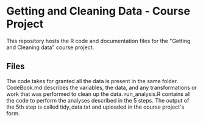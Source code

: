 Getting and Cleaning Data - Course Project
==========================================

This repository hosts the R code and documentation files for the "Getting and Cleaning data" course project.

## Files

The code takes for granted all the data is present in the same folder.
CodeBook.md describes the variables, the data, and any transformations or work that was performed to clean up the data.
run_analysis.R contains all the code to perform the analyses described in the 5 steps.
The output of the 5th step is called tidy_data.txt and uploaded in the course project's form.
